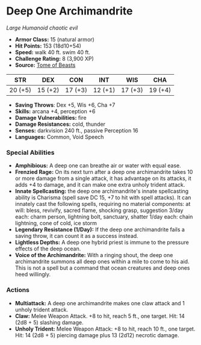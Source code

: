 # Deep One Archimandrite

*Large* *Humanoid* *chaotic evil*

- **Armor Class:** 15 (natural armor)
- **Hit Points:** 153 (18d10+54)
- **Speed:** walk 40 ft. swim 40 ft.
- **Challenge Rating:** 8 (3,900 XP)
- **Source:** [Tome of Beasts](https://koboldpress.com/kpstore/product/tome-of-beasts-for-5th-edition-print/)

| STR | DEX | CON | INT | WIS | CHA |
| --- | --- | --- | --- | --- | --- |
| 20 (+5) | 15 (+2) | 17 (+3) | 12 (+1) | 17 (+3) | 19 (+4) |

- **Saving Throws**: Dex +5, Wis +6, Cha +7
- **Skills:** arcana +4, perception +6
- **Damage Vulnerabilities:** fire
- **Damage Resistances:** cold, thunder
- **Senses:** darkvision 240 ft., passive Perception 16
- **Languages:** Common, Void Speech
### Special Abilities
- **Amphibious:** A deep one can breathe air or water with equal ease.
- **Frenzied Rage:** On its next turn after a deep one archimandrite takes 10 or more damage from a single attack, it has advantage on its attacks, it adds +4 to damage, and it can make one extra unholy trident attack.
- **Innate Spellcasting:** the deep one archimandrite's innate spellcasting ability is Charisma (spell save DC 15, +7 to hit with spell attacks). It can innately cast the following spells, requiring no material components:  at will: bless, revivify, sacred flame, shocking grasp, suggestion  3/day each: charm person, lightning bolt, sanctuary, shatter  1/day each: chain lightning, cone of cold, ice storm
- **Legendary Resistance (1/Day):** If the deep one archimandrite fails a saving throw, it can count it as a success instead.
- **Lightless Depths:** A deep one hybrid priest is immune to the pressure effects of the deep ocean.
- **Voice of the Archimandrite:** With a ringing shout, the deep one archimandrite summons all deep ones within a mile to come to his aid. This is not a spell but a command that ocean creatures and deep ones heed willingly.
### Actions
- **Multiattack:** A deep one archimandrite makes one claw attack and 1 unholy trident attack.
- **Claw:** Melee Weapon Attack. +8 to hit, reach 5 ft., one target. Hit: 14 (2d8 + 5) slashing damage.
- **Unholy Trident:** Melee Weapon Attack: +8 to hit, reach 10 ft., one target. Hit: 14 (2d8 + 5) piercing damage plus 13 (2d12) necrotic damage.

